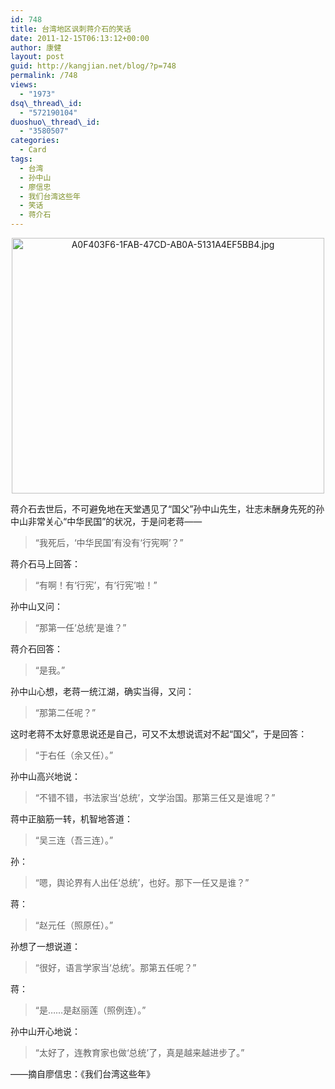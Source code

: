 ```yaml
---
id: 748
title: 台湾地区讽刺蒋介石的笑话
date: 2011-12-15T06:13:12+00:00
author: 康健
layout: post
guid: http://kangjian.net/blog/?p=748
permalink: /748
views:
  - "1973"
dsq\_thread\_id:
  - "572190104"
duoshuo\_thread\_id:
  - "3580507"
categories:
  - Card
tags:
  - 台湾
  - 孙中山
  - 廖信忠
  - 我们台湾这些年
  - 笑话
  - 蒋介石
---
```

<div style="text-align:center;">
  <img src="http://kangjian.net/images/2011/12/A0F403F6-1FAB-47CD-AB0A-5131A4EF5BB4.jpg" alt="A0F403F6-1FAB-47CD-AB0A-5131A4EF5BB4.jpg" border="0" width="500" height="409" />
</div>

蒋介石去世后，不可避免地在天堂遇见了“国父”孙中山先生，壮志未酬身先死的孙中山非常关心“中华民国”的状况，于是问老蒋——

> “我死后，‘中华民国’有没有‘行宪啊’？” 

蒋介石马上回答：

> “有啊！有‘行宪’，有‘行宪’啦！” 

孙中山又问：

> “那第一任‘总统’是谁？” 

蒋介石回答：

> “是我。” 

孙中山心想，老蒋一统江湖，确实当得，又问：

> “那第二任呢？” 

这时老蒋不太好意思说还是自己，可又不太想说谎对不起“国父”，于是回答：

> “于右任（余又任）。” 

孙中山高兴地说：

> “不错不错，书法家当‘总统’，文学治国。那第三任又是谁呢？” 

蒋中正脑筋一转，机智地答道：

> “吴三连（吾三连）。” 

孙：

> “嗯，舆论界有人出任‘总统’，也好。那下一任又是谁？” 

蒋：

> “赵元任（照原任）。” 

孙想了一想说道：

> “很好，语言学家当‘总统’。那第五任呢？” 

蒋：

> “是……是赵丽莲（照例连）。” 

孙中山开心地说：

> “太好了，连教育家也做‘总统’了，真是越来越进步了。” 

——摘自廖信忠：《我们台湾这些年》